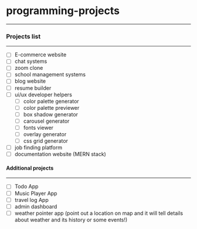 # programming-projects
----

### Projects list
----

* [ ] E-commerce website
* [ ] chat systems
* [ ] zoom clone
* [ ] school management systems
* [ ] blog website
* [ ] resume builder
* [ ] ui/ux developer helpers
    * [ ] color palette generator
    * [ ] color palette previewer
    * [ ] box shadow generator
    * [ ] carousel generator
    * [ ] fonts viewer
    * [ ] overlay generator
    * [ ] css grid generator
* [ ] job finding platform
* [ ] documentation website (MERN stack)

#### Additional projects
------
* [ ] Todo App
* [ ] Music Player App
* [ ] travel log App
* [ ] admin dashboard
* [ ] weather pointer app (point out a location on map and it will tell details about weather and its history or some events!)
